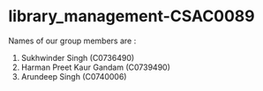 # library_management-CSAC0089
Names of our group members are :
1) Sukhwinder Singh (C0736490)
2) Harman Preet Kaur Gandam (C0739490)
3) Arundeep Singh (C0740006)


